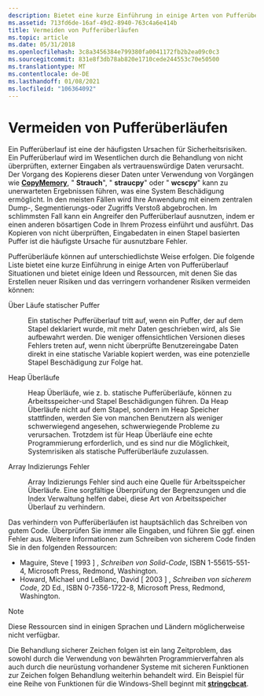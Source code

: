 ```yaml
---
description: Bietet eine kurze Einführung in einige Arten von Pufferüberlauf Situationen und bietet einige Ideen und Ressourcen, die Sie dabei unterstützen, neue Risiken zu vermeiden und vorhandene Risiken zu verringern.
ms.assetid: 713fd6de-16af-49d2-8940-763c4a6e414b
title: Vermeiden von Pufferüberläufen
ms.topic: article
ms.date: 05/31/2018
ms.openlocfilehash: 3c8a3456384e799380fa0041172fb2b2ea09c0c3
ms.sourcegitcommit: 831e8f3db78ab820e1710cede244553c70e50500
ms.translationtype: MT
ms.contentlocale: de-DE
ms.lasthandoff: 01/08/2021
ms.locfileid: "106364092"
---
```

# <a name="avoiding-buffer-overruns"></a>Vermeiden von Pufferüberläufen

Ein Pufferüberlauf ist eine der häufigsten Ursachen für Sicherheitsrisiken. Ein Pufferüberlauf wird im Wesentlichen durch die Behandlung von nicht überprüften, externer Eingaben als vertrauenswürdige Daten verursacht. Der Vorgang des Kopierens dieser Daten unter Verwendung von Vorgängen wie [**CopyMemory**](/previous-versions/windows/desktop/legacy/aa366535(v=vs.85)), " **Strauch**", " **straucpy**" oder " **wcscpy**" kann zu unerwarteten Ergebnissen führen, was eine System Beschädigung ermöglicht. In den meisten Fällen wird Ihre Anwendung mit einem zentralen Dump-, Segmentierungs-oder Zugriffs Verstoß abgebrochen. Im schlimmsten Fall kann ein Angreifer den Pufferüberlauf ausnutzen, indem er einen anderen bösartigen Code in Ihrem Prozess einführt und ausführt. Das Kopieren von nicht überprüften, Eingabedaten in einen Stapel basierten Puffer ist die häufigste Ursache für ausnutzbare Fehler.

Pufferüberläufe können auf unterschiedlichste Weise erfolgen. Die folgende Liste bietet eine kurze Einführung in einige Arten von Pufferüberlauf Situationen und bietet einige Ideen und Ressourcen, mit denen Sie das Erstellen neuer Risiken und das verringern vorhandener Risiken vermeiden können:

<dl> <dt>

<span id="Static_buffer_overruns"></span><span id="static_buffer_overruns"></span><span id="STATIC_BUFFER_OVERRUNS"></span>Über Läufe statischer Puffer
</dt> <dd>

Ein statischer Pufferüberlauf tritt auf, wenn ein Puffer, der auf dem Stapel deklariert wurde, mit mehr Daten geschrieben wird, als Sie aufbewahrt werden. Die weniger offensichtlichen Versionen dieses Fehlers treten auf, wenn nicht überprüfte Benutzereingabe Daten direkt in eine statische Variable kopiert werden, was eine potenzielle Stapel Beschädigung zur Folge hat.

</dd> <dt>

<span id="Heap_overruns"></span><span id="heap_overruns"></span><span id="HEAP_OVERRUNS"></span>Heap Überläufe
</dt> <dd>

Heap Überläufe, wie z. b. statische Pufferüberläufe, können zu Arbeitsspeicher-und Stapel Beschädigungen führen. Da Heap Überläufe nicht auf dem Stapel, sondern im Heap Speicher stattfinden, werden Sie von manchen Benutzern als weniger schwerwiegend angesehen, schwerwiegende Probleme zu verursachen. Trotzdem ist für Heap Überläufe eine echte Programmierung erforderlich, und es sind nur die Möglichkeit, Systemrisiken als statische Pufferüberläufe zuzulassen.

</dd> <dt>

<span id="Array_indexing_errors"></span><span id="array_indexing_errors"></span><span id="ARRAY_INDEXING_ERRORS"></span>Array Indizierungs Fehler
</dt> <dd>

Array Indizierungs Fehler sind auch eine Quelle für Arbeitsspeicher Überläufe. Eine sorgfältige Überprüfung der Begrenzungen und die Index Verwaltung helfen dabei, diese Art von Arbeitsspeicher Überlauf zu verhindern.

</dd> </dl>

Das verhindern von Pufferüberläufen ist hauptsächlich das Schreiben von gutem Code. Überprüfen Sie immer alle Eingaben, und führen Sie ggf. einen Fehler aus. Weitere Informationen zum Schreiben von sicherem Code finden Sie in den folgenden Ressourcen:

-   Maguire, Steve \[ 1993 \] , *Schreiben von Solid-Code*, ISBN 1-55615-551-4, Microsoft Press, Redmond, Washington.
-   Howard, Michael und LeBlanc, David \[ 2003 \] , *Schreiben von sicherem Code*, 2D Ed., ISBN 0-7356-1722-8, Microsoft Press, Redmond, Washington.

> [!Note]  
> Diese Ressourcen sind in einigen Sprachen und Ländern möglicherweise nicht verfügbar.

 

Die Behandlung sicherer Zeichen folgen ist ein lang Zeitproblem, das sowohl durch die Verwendung von bewährten Programmierverfahren als auch durch die neurüstung vorhandener Systeme mit sicheren Funktionen zur Zeichen folgen Behandlung weiterhin behandelt wird. Ein Beispiel für eine Reihe von Funktionen für die Windows-Shell beginnt mit [**stringcbcat**](/windows/win32/api/strsafe/nf-strsafe-stringcbcata).

 

 
